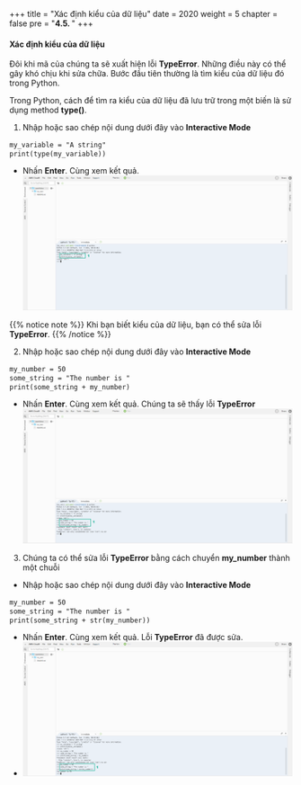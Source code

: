 +++
title = "Xác định kiểu của dữ liệu"
date = 2020
weight = 5
chapter = false
pre = "<b>4.5. </b>"
+++
#### Xác định kiểu của dữ liệu

Đôi khi mã của chúng ta sẽ xuất hiện lỗi **TypeError**. Những điều này có thể gây khó chịu khi sửa chữa. Bước đầu tiên thường là tìm kiểu của dữ liệu đó trong Python.

Trong Python, cách để tìm ra kiểu của dữ liệu đã lưu trữ trong một biến là sử dụng method **type()**.

1. Nhập hoặc sao chép nội dung dưới đây vào **Interactive Mode** 
```
my_variable = "A string"
print(type(my_variable))
```
* Nhấn **Enter**. Cùng xem kết quả.
![Determining Type](/images/4-data-types/4.5-determining-type/determining-type-001.png?featherlight=false&width=90pc)

{{% notice note %}} 
Khi bạn biết kiểu của dữ liệu, bạn có thể sửa lỗi **TypeError**.
{{% /notice %}}

2. Nhập hoặc sao chép nội dung dưới đây vào **Interactive Mode** 
```
my_number = 50
some_string = "The number is "
print(some_string + my_number)
```
* Nhấn **Enter**. Cùng xem kết quả. Chúng ta sẽ thấy lỗi **TypeError**
![Determining Type](/images/4-data-types/4.5-determining-type/determining-type-002.png?featherlight=false&width=90pc)
3. Chúng ta có thể sửa lỗi **TypeError** bằng cách chuyển **my_number** thành một chuỗi
* Nhập hoặc sao chép nội dung dưới đây vào **Interactive Mode** 
```
my_number = 50
some_string = "The number is "
print(some_string + str(my_number))
```
* Nhấn **Enter**. Cùng xem kết quả. Lỗi **TypeError** đã được sửa.
* ![Determining Type](/images/4-data-types/4.5-determining-type/determining-type-003.png?featherlight=false&width=90pc)